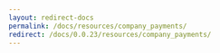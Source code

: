 ```yaml
---
layout: redirect-docs
permalink: /docs/resources/company_payments/
redirect: /docs/0.0.23/resources/company_payments/
---
```

